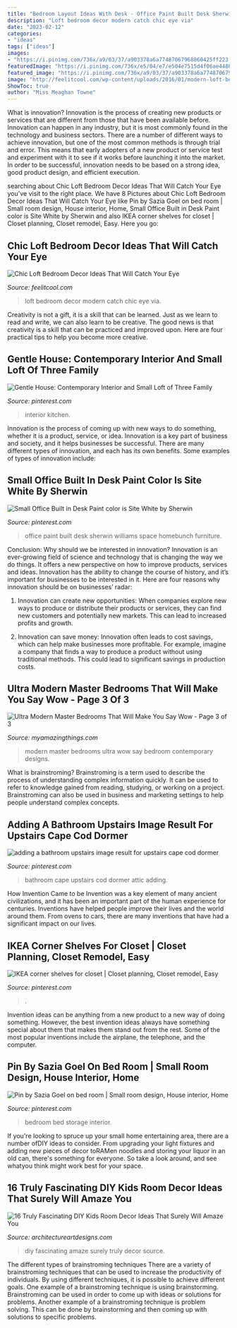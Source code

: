 ```yaml
---
title: "Bedroom Layout Ideas With Desk - Office Paint Built Desk Sherwin Williams Space Homebunch Furniture"
description: "Loft bedroom decor modern catch chic eye via"
date: "2023-02-12"
categories:
- "ideas"
tags: ["ideas"]
images:
- "https://i.pinimg.com/736x/a9/03/37/a903378a6a77487067968860425ff223.jpg"
featuredImage: "https://i.pinimg.com/736x/e5/04/e7/e504e7515d4f06ae4486ceb86f2f565c.jpg"
featured_image: "https://i.pinimg.com/736x/a9/03/37/a903378a6a77487067968860425ff223.jpg"
image: "http://feelitcool.com/wp-content/uploads/2016/01/modern-loft-bedroom.jpg"
ShowToc: true
author: "Miss Meaghan Towne"
---
```



What is innovation?
Innovation is the process of creating new products or services that are different from those that have been available before. Innovation can happen in any industry, but it is most commonly found in the technology and business sectors. There are a number of different ways to achieve innovation, but one of the most common methods is through trial and error. This means that early adopters of a new product or service test and experiment with it to see if it works before launching it into the market. In order to be successful, innovation needs to be based on a strong idea, good product design, and efficient execution.

	

		
searching about Chic Loft Bedroom Decor Ideas That Will Catch Your Eye you've visit to the right place. We have 8 Pictures about Chic Loft Bedroom Decor Ideas That Will Catch Your Eye like Pin by Sazia Goel on bed room | Small room design, House interior, Home, Small Office Built in Desk Paint color is Site White by Sherwin and also IKEA corner shelves for closet | Closet planning, Closet remodel, Easy. Here you go:
		
    
## Chic Loft Bedroom Decor Ideas That Will Catch Your Eye

<img loading=lazy src="http://feelitcool.com/wp-content/uploads/2016/01/modern-loft-bedroom.jpg" onerror="this.onerror=null;this.src='https://tse2.mm.bing.net/th?id=OIP.LxLNzrrXd8MGLksxQ0PsTgHaKi&amp;pid=15.1';" alt="Chic Loft Bedroom Decor Ideas That Will Catch Your Eye">

_Source: feelitcool.com_

>loft bedroom decor modern catch chic eye via. 

	

Creativity is not a gift, it is a skill that can be learned. Just as we learn to read and write, we can also learn to be creative. The good news is that creativity is a skill that can be practiced and improved upon. Here are four practical tips to help you become more creative.

    
## Gentle House: Contemporary Interior And Small Loft Of Three Family

<img loading=lazy src="https://i.pinimg.com/736x/48/d0/8e/48d08eacedb2ac277291212ef42f490d.jpg" onerror="this.onerror=null;this.src='https://tse4.mm.bing.net/th?id=OIP.pyYKaOSNw86ZCA62lBfifAHaK2&amp;pid=15.1';" alt="Gentle House: Contemporary Interior and Small Loft of Three Family">

_Source: pinterest.com_

>interior kitchen. 

	

Innovation is the process of coming up with new ways to do something, whether it is a product, service, or idea. Innovation is a key part of business and society, and it helps businesses be successful. There are many different types of innovation, and each has its own benefits. Some examples of types of innovation include:

    
## Small Office Built In Desk Paint Color Is Site White By Sherwin

<img loading=lazy src="https://i.pinimg.com/736x/a9/03/37/a903378a6a77487067968860425ff223.jpg" onerror="this.onerror=null;this.src='https://tse3.mm.bing.net/th?id=OIP.Ur05FJgIdm1c2jv-0nQx2QHaLH&amp;pid=15.1';" alt="Small Office Built in Desk Paint color is Site White by Sherwin">

_Source: pinterest.com_

>office paint built desk sherwin williams space homebunch furniture. 

	

Conclusion: Why should we be interested in innovation?
Innovation is an ever-growing field of science and technology that is changing the way we do things. It offers a new perspective on how to improve products, services and ideas. Innovation has the ability to change the course of history, and it’s important for businesses to be interested in it. Here are four reasons why innovation should be on businesses’ radar:
1) Innovation can create new opportunities: When companies explore new ways to produce or distribute their products or services, they can find new customers and potentially new markets. This can lead to increased profits and growth.

2) Innovation can save money: Innovation often leads to cost savings, which can help make businesses more profitable. For example, imagine a company that finds a way to produce a product without using traditional methods. This could lead to significant savings in production costs.

    
## Ultra Modern Master Bedrooms That Will Make You Say Wow - Page 3 Of 3

<img loading=lazy src="https://myamazingthings.com/wp-content/uploads/2017/01/contemporary-bedroom1-1024x981.jpg" onerror="this.onerror=null;this.src='https://tse3.mm.bing.net/th?id=OIP.R-e7XnJmA93wo4dWUb2BzQHaHG&amp;pid=15.1';" alt="Ultra Modern Master Bedrooms That Will Make You Say Wow - Page 3 of 3">

_Source: myamazingthings.com_

>modern master bedrooms ultra wow say bedroom contemporary designs. 

	

What is brainstroming?
Brainstroming is a term used to describe the process of understanding complex information quickly. It can be used to refer to knowledge gained from reading, studying, or working on a project. Brainstroming can also be used in business and marketing settings to help people understand complex concepts.

    
## Adding A Bathroom Upstairs Image Result For Upstairs Cape Cod Dormer

<img loading=lazy src="https://i.pinimg.com/736x/e5/04/e7/e504e7515d4f06ae4486ceb86f2f565c.jpg" onerror="this.onerror=null;this.src='https://tse3.mm.bing.net/th?id=OIP.VEGD3zsuVPLTvI2XcjxSFAHaJ4&amp;pid=15.1';" alt="adding a bathroom upstairs image result for upstairs cape cod dormer">

_Source: pinterest.com_

>bathroom cape upstairs cod dormer attic adding. 

	

How Invention Came to be
Invention was a key element of many ancient civilizations, and it has been an important part of the human experience for centuries. Inventions have helped people improve their lives and the world around them. From ovens to cars, there are many inventions that have had a significant impact on our lives.

    
## IKEA Corner Shelves For Closet | Closet Planning, Closet Remodel, Easy

<img loading=lazy src="https://i.pinimg.com/736x/35/e2/e6/35e2e649f12197bc4b6bfc46a8c5d4ba.jpg" onerror="this.onerror=null;this.src='https://tse1.mm.bing.net/th?id=OIP.dMzFtqj782u9cshEHWAsmgHaJ3&amp;pid=15.1';" alt="IKEA corner shelves for closet | Closet planning, Closet remodel, Easy">

_Source: pinterest.com_

>. 

	

Invention ideas can be anything from a new product to a new way of doing something. However, the best invention ideas always have something special about them that makes them stand out from the rest. Some of the most popular inventions include the airplane, the telephone, and the computer.

    
## Pin By Sazia Goel On Bed Room | Small Room Design, House Interior, Home

<img loading=lazy src="https://i.pinimg.com/736x/ea/a8/66/eaa866bd94034f383154e1168022c527--platform-bed-storage-platform-bedroom.jpg" onerror="this.onerror=null;this.src='https://tse1.mm.bing.net/th?id=OIP.WutVGnNiIiMHf-VwoPMXTgHaLH&amp;pid=15.1';" alt="Pin by Sazia Goel on bed room | Small room design, House interior, Home">

_Source: pinterest.com_

>bedroom bed storage interior. 

	

If you're looking to spruce up your small home entertaining area, there are a number ofDIY ideas to consider. From upgrading your light fixtures and adding new pieces of decor toRAMen noodles and storing your liquor in an old can, there's something for everyone. So take a look around, and see whatyou think might work best for your space.

    
## 16 Truly Fascinating DIY Kids Room Decor Ideas That Surely Will Amaze You

<img loading=lazy src="https://www.architectureartdesigns.com/wp-content/uploads/2015/01/446.jpg" onerror="this.onerror=null;this.src='https://tse3.mm.bing.net/th?id=OIP.dGTEfmiJb94FcYWN0iVMWgHaKY&amp;pid=15.1';" alt="16 Truly Fascinating DIY Kids Room Decor Ideas That Surely Will Amaze You">

_Source: architectureartdesigns.com_

>diy fascinating amaze surely truly decor source. 

	

The different types of brainstroming techniques
There are a variety of brainstroming techniques that can be used to increase the productivity of individuals. By using different techniques, it is possible to achieve different goals. One example of a brainstroming technique is using brainstorming. Brainstroming can be used in order to come up with ideas or solutions for problems. Another example of a brainstroming technique is problem solving. This can be done by brainstorming and then coming up with solutions to specific problems.

